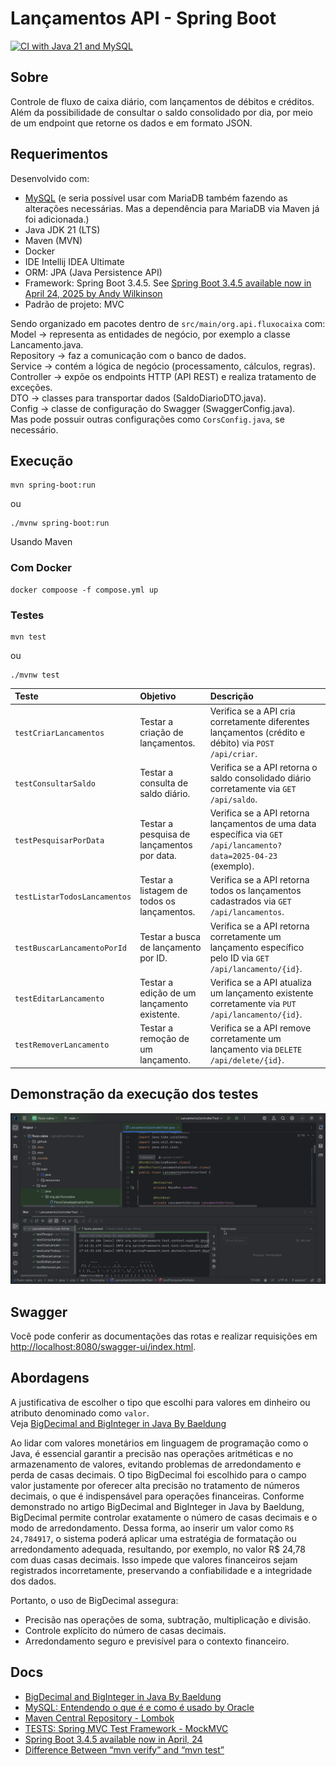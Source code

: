 # Lançamentos API - Spring Boot

[![CI with Java 21 and MySQL](https://github.com/leandrocunha526/fluxo-caixa/actions/workflows/maven.yml/badge.svg)](https://github.com/leandrocunha526/fluxo-caixa/actions/workflows/maven.yml)

## Sobre

Controle de fluxo de caixa diário, com lançamentos de débitos e créditos. Além da possibilidade de consultar o saldo consolidado por dia, por meio de um endpoint que retorne os dados e em formato JSON.

## Requerimentos

Desenvolvido com:

- [MySQL](https://www.oracle.com/br/mysql/what-is-mysql/) (e seria possível usar com MariaDB também fazendo as alterações necessárias. Mas a dependência para MariaDB via Maven já foi adicionada.)
- Java JDK 21 (LTS)
- Maven (MVN)
- Docker
- IDE Intellij IDEA Ultimate
- ORM: JPA (Java Persistence API)
- Framework: Spring Boot 3.4.5. See [Spring Boot 3.4.5 available now in April 24, 2025 by Andy Wilkinson](https://spring.io/blog/2025/04/24/spring-boot-3-4-5-available-now)
- Padrão de projeto: MVC  

Sendo organizado em pacotes dentro de `src/main/org.api.fluxocaixa` com:  
Model → representa as entidades de negócio, por exemplo a classe Lancamento.java.  
Repository → faz a comunicação com o banco de dados.  
Service → contém a lógica de negócio (processamento, cálculos, regras).  
Controller → expõe os endpoints HTTP (API REST) e realiza tratamento de exceções.  
DTO → classes para transportar dados (SaldoDiarioDTO.java).  
Config -> classe de configuração do Swagger (SwaggerConfig.java).  
Mas pode possuir outras configurações como `CorsConfig.java`, se necessário.

## Execução

```shell
mvn spring-boot:run
```

ou

```shell
./mvnw spring-boot:run
```

Usando Maven

### Com Docker

```shell
docker compoose -f compose.yml up
```

### Testes

```shell
mvn test
```

ou

```shell
./mvnw test
```

| **Teste**                    | **Objetivo**                                | **Descrição**                                                                                                     |
|:-----------------------------|:--------------------------------------------|:------------------------------------------------------------------------------------------------------------------|
| `testCriarLancamentos`       | Testar a criação de lançamentos.            | Verifica se a API cria corretamente diferentes lançamentos (crédito e débito) via `POST /api/criar`.              |
| `testConsultarSaldo`         | Testar a consulta de saldo diário.          | Verifica se a API retorna o saldo consolidado diário corretamente via `GET /api/saldo`.                           |
| `testPesquisarPorData`       | Testar a pesquisa de lançamentos por data.  | Verifica se a API retorna lançamentos de uma data específica via `GET /api/lancamento?data=2025-04-23` (exemplo). |
| `testListarTodosLancamentos` | Testar a listagem de todos os lançamentos.  | Verifica se a API retorna todos os lançamentos cadastrados via `GET /api/lancamentos`.                            |
| `testBuscarLancamentoPorId`  | Testar a busca de lançamento por ID.        | Verifica se a API retorna corretamente um lançamento específico pelo ID via `GET /api/lancamento/{id}`.           |
| `testEditarLancamento`       | Testar a edição de um lançamento existente. | Verifica se a API atualiza um lançamento existente corretamente via `PUT /api/lancamento/{id}`.                   |
| `testRemoverLancamento`      | Testar a remoção de um lançamento.          | Verifica se a API remove corretamente um lançamento via `DELETE /api/delete/{id}`.                                |


## Demonstração da execução dos testes

![Captura de tela de Intellij IDEA](.github/images/screenshotintellij.png)

## Swagger

Você pode conferir as documentações das rotas e realizar requisições em <http://localhost:8080/swagger-ui/index.html>.

## Abordagens

A justificativa de escolher o tipo que escolhi para valores em dinheiro ou atributo denominado como `valor`.  
Veja [BigDecimal and BigInteger in Java By Baeldung](https://www.baeldung.com/java-bigdecimal-biginteger)

Ao lidar com valores monetários em linguagem de programação como o Java, é essencial garantir a precisão nas operações aritméticas e no armazenamento de valores, evitando problemas de arredondamento e perda de casas decimais.
O tipo BigDecimal foi escolhido para o campo valor justamente por oferecer alta precisão no tratamento de números decimais, o que é indispensável para operações financeiras. Conforme demonstrado no artigo BigDecimal and BigInteger in Java by Baeldung, BigDecimal permite controlar exatamente o número de casas decimais e o modo de arredondamento.
Dessa forma, ao inserir um valor como `R$ 24,784917`, o sistema poderá aplicar uma estratégia de formatação ou arredondamento adequada, resultando, por exemplo, no valor R$ 24,78 com duas casas decimais. Isso impede que valores financeiros sejam registrados incorretamente, preservando a confiabilidade e a integridade dos dados.

Portanto, o uso de BigDecimal assegura:

- Precisão nas operações de soma, subtração, multiplicação e divisão.
- Controle explícito do número de casas decimais.
- Arredondamento seguro e previsível para o contexto financeiro.

## Docs

- [BigDecimal and BigInteger in Java By Baeldung](https://www.baeldung.com/java-bigdecimal-biginteger)
- [MySQL: Entendendo o que é e como é usado by Oracle](https://www.oracle.com/br/mysql/what-is-mysql/)
- [Maven Central Repository - Lombok](https://mvnrepository.com/search?q=lombok)
- [TESTS: Spring MVC Test Framework - MockMVC](https://docs.spring.io/spring-framework/reference/6.0/testing/spring-mvc-test-framework.html)
- [Spring Boot 3.4.5 available now in April, 24](https://spring.io/blog/2025/04/24/spring-boot-3-4-5-available-now)
- [Difference Between “mvn verify” and “mvn test”](https://www.baeldung.com/maven-verify-vs-test)
